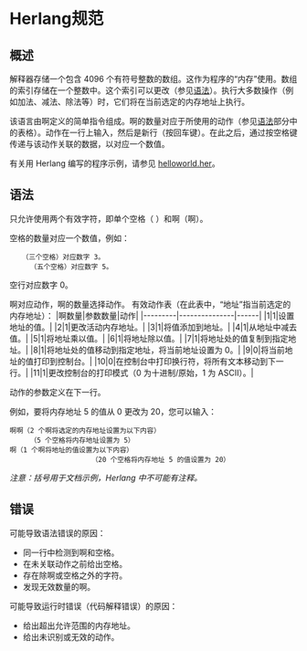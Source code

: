 # Herlang规范

## 概述

解释器存储一个包含 4096 个有符号整数的数组。这作为程序的“内存”使用。数组的索引存储在一个整数中。这个索引可以更改（参见[语法](#语法)）。执行大多数操作（例如加法、减法、除法等）时，它们将在当前选定的内存地址上执行。

该语言由啊定义的简单指令组成。啊的数量对应于所使用的动作（参见[语法](#语法)部分中的表格）。动作在一行上输入，然后是新行（按回车键）。在此之后，通过按空格键传递与该动作关联的数据，以对应一个数值。

有关用 Herlang 编写的程序示例，请参见 [helloworld.her](helloworld.her)。

## 语法

只允许使用两个有效字符，即单个空格（ ）和啊（啊）。

空格的数量对应一个数值，例如：

```
   （三个空格）对应数字 3。
     （五个空格）对应数字 5。
```

空行对应数字 0。

啊对应动作，啊的数量选择动作。
有效动作表（在此表中，“地址”指当前选定的内存地址）：
|啊数量|参数数量|动作|
|---------|---------------|------|
|1|1|设置地址的值。|
|2|1|更改活动内存地址。|
|3|1|将值添加到地址。|
|4|1|从地址中减去值。|
|5|1|将地址乘以值。|
|6|1|将地址除以值。|
|7|1|将地址处的值复制到指定地址。|
|8|1|将地址处的值移动到指定地址，将当前地址设置为 0。|
|9|0|将当前地址的值打印到控制台。|
|10|0|在控制台中打印换行符，将所有文本移动到下一行。|
|11|1|更改控制台的打印模式（0 为十进制/原始，1 为 ASCII）。|

动作的参数定义在下一行。

例如，要将内存地址 5 的值从 0 更改为 20，您可以输入：

```
啊啊（2 个啊将选定的内存地址设置为以下内容）
     （5 个空格将内存地址设置为 5）
啊（1 个啊将地址的值设置为以下内容）
                    （20 个空格将内存地址 5 的值设置为 20）
```

*注意：括号用于文档示例，Herlang 中不可能有注释。*

## 错误

可能导致语法错误的原因：

  - 同一行中检测到啊和空格。
  - 在未关联动作之前给出空格。
  - 存在除啊或空格之外的字符。
  - 发现无效数量的啊。

可能导致运行时错误（代码解释错误）的原因：

  - 给出超出允许范围的内存地址。
  - 给出未识别或无效的动作。
